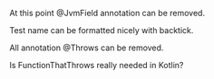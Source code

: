 At this point @JvmField annotation can be removed.

Test name can be formatted nicely with backtick.

All annotation @Throws can be removed.

Is FunctionThatThrows really needed in Kotlin?